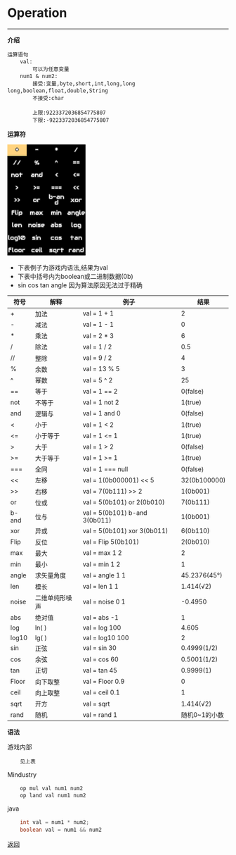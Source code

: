 # Operation

---

**介绍**

    运算语句
        val:
            可以为任意变量
        num1 & num2:
            接受:变量,byte,short,int,long,long long,boolean,float,double,String
            不接受:char

            上限:9223372036854775807
            下限:-9223372036854775807

**运算符**

![alt ""](/guide/img/Operation.png)

- 下表例子为游戏内语法,结果为val
- 下表中括号内为boolean或二进制数据(0b)
- sin cos tan angle 因为算法原因无法过于精确

|符号|解释|例子|结果|
|-- |-- |-- |-- |
|+  |加法|val = 1 + 1|2|
|-  |减法|val = 1 - 1|0|
|*  |乘法|val = 2 * 3|6|
|/  |除法|val = 1 / 2|0.5|
|// |整除|val = 9 / 2|4|
|%  |余数|val = 13 % 5|3|
|^  |幂数|val = 5 ^ 2|25|
|== |等于|val = 1 == 2|0(false)|
|not|不等于|val = 1 not 2|1(true)|
|and|逻辑与|val  = 1 and 0|0(false)|
|<  |小于|val = 1 < 2|1(true)|
|<= |小于等于|val = 1 <= 1|1(true)|
|>  |大于|val = 1 > 2|0(false)|
|>= |大于等于|val = 1 >= 1|1(true)|
|===|全同|val = 1 === null|0(false)|
|<<|左移|val = 1(0b000001) << 5|32(0b100000)|
|>>|右移|val = 7(0b111) >> 2|1(0b001)|
|or |位或|val = 5(0b101) or 2(0b010)|7(0b111)|
|b-and|位与|val = 5(0b101) b-and 3(0b011)|1(0b001)|
|xor|异或|val = 5(0b101) xor 3(0b011)|6(0b110)|
|Flip|反位|val = Flip 5(0b101)|2(0b010)|
|max|最大|val = max 1 2|2|
|min|最小|val = min 1 2|1|
|angle|求矢量角度|val = angle 1 1|45.2376(45°)|
|len|模长|val = len 1 1|1.414(√2)|
|noise|二维单纯形噪声|val = noise 0 1|-0.4950|
|abs|绝对值|val = abs -1|1|
|log|ln( )|val = log 100|4.605|
|log10|lg( )|val = log10 100|2|
|sin|正弦|val = sin 30|0.4999(1/2)|
|cos|余弦|val = cos 60|0.5001(1/2)|
|tan|正切|val = tan 45|0.9999(1)|
|Floor|向下取整|val = Floor 0.9|0|
|ceil|向上取整|val = ceil 0.1|1|
|sqrt|开方|val = sqrt|1.414(√2)|
|rand|随机|val = rand 1|随机0~1的小数|

**语法**

游戏内部
```
    见上表
```
Mindustry
```
    op mul val num1 num2
    op land val num1 num2
```
java
```java
    int val = num1 * num2;
    boolean val = num1 && num2
```

[返回](https://lanluz.github.io/Mindustry-guide/)